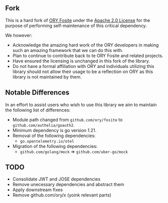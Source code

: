 ## Fork

This is a hard fork of [ORY Fosite](https://github.com/ory/fosite) under the [Apache 2.0 License](LICENSE) for the 
purpose of performing self-maintenance of this critical dependency.

We however:

* Acknowledge the amazing hard work of the ORY developers in making such an amazing framework that we can do this with.
* Plan to continue to contribute back to te ORY Fosite and related projects.
* Have ensured the licensing is unchanged in this fork of the library.
* Do not have a formal affiliation with ORY and individuals utilizing this library should not allow their usage to be
  a reflection on ORY as this library is not maintained by them.

## Notable Differences

In an effort to assist users who wish to use this library we aim to maintain the following list of differences:

* Module path changed from `github.com/ory/fosite` to `github.com/authelia/goauth2`.
* Minimum dependency is go version 1.21.
* Removal of the following dependencies:
  * `go.opentelemetry.io/otel`
* Migration of the following dependencies:
  * `github.com/golang/mock` => `github.com/uber-go/mock`

## TODO

* Consolidate JWT and JOSE dependencies
* Remove unecessary dependencies and abstract them
* Apply downstream fixes
* Remove github.com/ory/x (yoink relevant parts)
